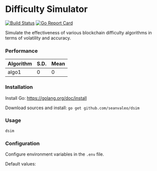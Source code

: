 # Difficulty Simulator

[![Build Status](https://github.com/seanvaleo/dsim/workflows/go.yml/badge.svg)](https://github.com/seanvaleo/dsim/actions)
[![Go Report Card](https://goreportcard.com/badge/github.com/seanvaleo/dsim)](https://goreportcard.com/report/github.com/seanvaleo/dsim)

Simulate the effectiveness of various blockchain difficulty algorithms in terms of volatility and accuracy.


### Performance

Algorithm | S.D. | Mean
------------ | ------------ | ------------
algo1 | 0 | 0


### Installation

Install Go: https://golang.org/doc/install

Download sources and install: `go get github.com/seanvaleo/dsim`


### Usage

```
dsim
```


### Configuration

Configure environment variables in the `.env` file.

Default values:
```

```
